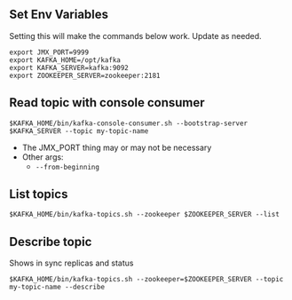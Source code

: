 ## Set Env Variables

Setting this will make the commands below work. Update as needed.

```
export JMX_PORT=9999
export KAFKA_HOME=/opt/kafka
export KAFKA_SERVER=kafka:9092
export ZOOKEEPER_SERVER=zookeeper:2181
```

## Read topic with console consumer

    $KAFKA_HOME/bin/kafka-console-consumer.sh --bootstrap-server $KAFKA_SERVER --topic my-topic-name

* The JMX_PORT thing may or may not be necessary
* Other args:
    * ```--from-beginning```

## List topics

    $KAFKA_HOME/bin/kafka-topics.sh --zookeeper $ZOOKEEPER_SERVER --list

## Describe topic

Shows in sync replicas and status

    $KAFKA_HOME/bin/kafka-topics.sh --zookeeper=$ZOOKEEPER_SERVER --topic my-topic-name --describe
